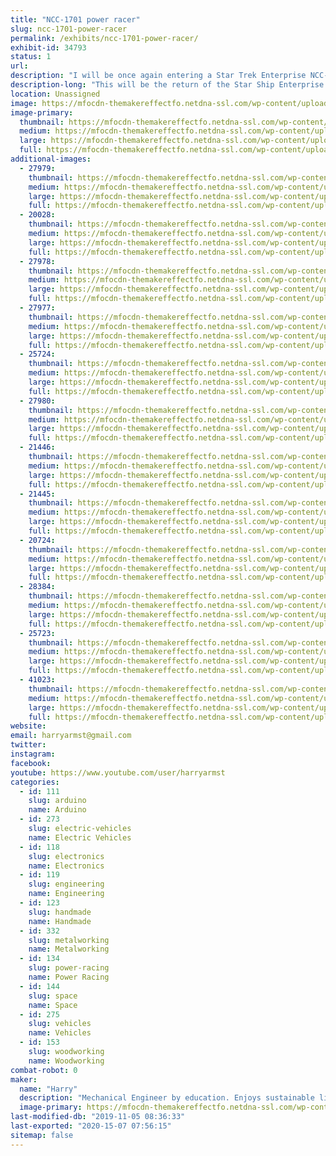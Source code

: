 ```yaml
---
title: "NCC-1701 power racer"
slug: ncc-1701-power-racer
permalink: /exhibits/ncc-1701-power-racer/
exhibit-id: 34793
status: 1
url: 
description: "I will be once again entering a Star Trek Enterprise NCC-1701 themed power racer."
description-long: "This will be the return of the Star Ship Enterprise to compete in this years Power Racing event. The Enterprise won the award for most moxie points at the 2017 Orlando Maker Faire as well as the most overall points for the weekend. For the 2018 Orlando Maker Faire it won the most moxie points and came in second for most overall points. One of the unique features is that the engines double as T-shirt cannons!"
location: Unassigned
image: https://mfocdn-themakereffectfo.netdna-ssl.com/wp-content/uploads/2019/11/IMG_20191103_100859528-1-1024x768.jpg
image-primary:
  thumbnail: https://mfocdn-themakereffectfo.netdna-ssl.com/wp-content/uploads/2019/11/IMG_20191103_100859528-1-150x150.jpg
  medium: https://mfocdn-themakereffectfo.netdna-ssl.com/wp-content/uploads/2019/11/IMG_20191103_100859528-1-300x225.jpg
  large: https://mfocdn-themakereffectfo.netdna-ssl.com/wp-content/uploads/2019/11/IMG_20191103_100859528-1-1024x768.jpg
  full: https://mfocdn-themakereffectfo.netdna-ssl.com/wp-content/uploads/2019/11/IMG_20191103_100859528-1.jpg
additional-images:
  - 27979:
    thumbnail: https://mfocdn-themakereffectfo.netdna-ssl.com/wp-content/uploads/2018/10/IMG_20181006_152544-150x150.jpg
    medium: https://mfocdn-themakereffectfo.netdna-ssl.com/wp-content/uploads/2018/10/IMG_20181006_152544-300x225.jpg
    large: https://mfocdn-themakereffectfo.netdna-ssl.com/wp-content/uploads/2018/10/IMG_20181006_152544-1024x768.jpg
    full: https://mfocdn-themakereffectfo.netdna-ssl.com/wp-content/uploads/2018/10/IMG_20181006_152544.jpg
  - 20028:
    thumbnail: https://mfocdn-themakereffectfo.netdna-ssl.com/wp-content/uploads/2017/08/IMG_20170726_192253-1-150x150.jpg
    medium: https://mfocdn-themakereffectfo.netdna-ssl.com/wp-content/uploads/2017/08/IMG_20170726_192253-1-300x225.jpg
    large: https://mfocdn-themakereffectfo.netdna-ssl.com/wp-content/uploads/2017/08/IMG_20170726_192253-1-1024x768.jpg
    full: https://mfocdn-themakereffectfo.netdna-ssl.com/wp-content/uploads/2017/08/IMG_20170726_192253-1.jpg
  - 27978:
    thumbnail: https://mfocdn-themakereffectfo.netdna-ssl.com/wp-content/uploads/2018/10/IMG_20181006_143335-150x150.jpg
    medium: https://mfocdn-themakereffectfo.netdna-ssl.com/wp-content/uploads/2018/10/IMG_20181006_143335-300x225.jpg
    large: https://mfocdn-themakereffectfo.netdna-ssl.com/wp-content/uploads/2018/10/IMG_20181006_143335-1024x768.jpg
    full: https://mfocdn-themakereffectfo.netdna-ssl.com/wp-content/uploads/2018/10/IMG_20181006_143335.jpg
  - 27977:
    thumbnail: https://mfocdn-themakereffectfo.netdna-ssl.com/wp-content/uploads/2018/10/IMG_20181006_212131-150x150.jpg
    medium: https://mfocdn-themakereffectfo.netdna-ssl.com/wp-content/uploads/2018/10/IMG_20181006_212131-300x225.jpg
    large: https://mfocdn-themakereffectfo.netdna-ssl.com/wp-content/uploads/2018/10/IMG_20181006_212131-1024x768.jpg
    full: https://mfocdn-themakereffectfo.netdna-ssl.com/wp-content/uploads/2018/10/IMG_20181006_212131.jpg
  - 25724:
    thumbnail: https://mfocdn-themakereffectfo.netdna-ssl.com/wp-content/uploads/2018/07/37314666454_cff63e07e6_k-150x150.jpg
    medium: https://mfocdn-themakereffectfo.netdna-ssl.com/wp-content/uploads/2018/07/37314666454_cff63e07e6_k-300x192.jpg
    large: https://mfocdn-themakereffectfo.netdna-ssl.com/wp-content/uploads/2018/07/37314666454_cff63e07e6_k-1024x655.jpg
    full: https://mfocdn-themakereffectfo.netdna-ssl.com/wp-content/uploads/2018/07/37314666454_cff63e07e6_k.jpg
  - 27980:
    thumbnail: https://mfocdn-themakereffectfo.netdna-ssl.com/wp-content/uploads/2018/10/IMG_20181006_152519-150x150.jpg
    medium: https://mfocdn-themakereffectfo.netdna-ssl.com/wp-content/uploads/2018/10/IMG_20181006_152519-300x225.jpg
    large: https://mfocdn-themakereffectfo.netdna-ssl.com/wp-content/uploads/2018/10/IMG_20181006_152519-1024x768.jpg
    full: https://mfocdn-themakereffectfo.netdna-ssl.com/wp-content/uploads/2018/10/IMG_20181006_152519.jpg
  - 21446:
    thumbnail: https://mfocdn-themakereffectfo.netdna-ssl.com/wp-content/uploads/2017/09/IMG_20170724_195809-150x150.jpg
    medium: https://mfocdn-themakereffectfo.netdna-ssl.com/wp-content/uploads/2017/09/IMG_20170724_195809-300x225.jpg
    large: https://mfocdn-themakereffectfo.netdna-ssl.com/wp-content/uploads/2017/09/IMG_20170724_195809-1024x768.jpg
    full: https://mfocdn-themakereffectfo.netdna-ssl.com/wp-content/uploads/2017/09/IMG_20170724_195809.jpg
  - 21445:
    thumbnail: https://mfocdn-themakereffectfo.netdna-ssl.com/wp-content/uploads/2017/09/IMG_20170904_182723-150x150.jpg
    medium: https://mfocdn-themakereffectfo.netdna-ssl.com/wp-content/uploads/2017/09/IMG_20170904_182723-300x225.jpg
    large: https://mfocdn-themakereffectfo.netdna-ssl.com/wp-content/uploads/2017/09/IMG_20170904_182723-1024x768.jpg
    full: https://mfocdn-themakereffectfo.netdna-ssl.com/wp-content/uploads/2017/09/IMG_20170904_182723.jpg
  - 20724:
    thumbnail: https://mfocdn-themakereffectfo.netdna-ssl.com/wp-content/uploads/2017/08/IMG_20170826_130930-150x150.jpg
    medium: https://mfocdn-themakereffectfo.netdna-ssl.com/wp-content/uploads/2017/08/IMG_20170826_130930-300x225.jpg
    large: https://mfocdn-themakereffectfo.netdna-ssl.com/wp-content/uploads/2017/08/IMG_20170826_130930-1024x768.jpg
    full: https://mfocdn-themakereffectfo.netdna-ssl.com/wp-content/uploads/2017/08/IMG_20170826_130930.jpg
  - 28384:
    thumbnail: https://mfocdn-themakereffectfo.netdna-ssl.com/wp-content/uploads/2018/10/Enterprise-control-panel2-150x150.jpg
    medium: https://mfocdn-themakereffectfo.netdna-ssl.com/wp-content/uploads/2018/10/Enterprise-control-panel2-300x225.jpg
    large: https://mfocdn-themakereffectfo.netdna-ssl.com/wp-content/uploads/2018/10/Enterprise-control-panel2-1024x768.jpg
    full: https://mfocdn-themakereffectfo.netdna-ssl.com/wp-content/uploads/2018/10/Enterprise-control-panel2.jpg
  - 25723:
    thumbnail: https://mfocdn-themakereffectfo.netdna-ssl.com/wp-content/uploads/2018/07/24171806338_8d800da229_k-150x150.jpg
    medium: https://mfocdn-themakereffectfo.netdna-ssl.com/wp-content/uploads/2018/07/24171806338_8d800da229_k-198x300.jpg
    large: https://mfocdn-themakereffectfo.netdna-ssl.com/wp-content/uploads/2018/07/24171806338_8d800da229_k-677x1024.jpg
    full: https://mfocdn-themakereffectfo.netdna-ssl.com/wp-content/uploads/2018/07/24171806338_8d800da229_k.jpg
  - 41023:
    thumbnail: https://mfocdn-themakereffectfo.netdna-ssl.com/wp-content/uploads/2019/11/IMG_20191103_100859528-150x150.jpg
    medium: https://mfocdn-themakereffectfo.netdna-ssl.com/wp-content/uploads/2019/11/IMG_20191103_100859528-300x225.jpg
    large: https://mfocdn-themakereffectfo.netdna-ssl.com/wp-content/uploads/2019/11/IMG_20191103_100859528-1024x768.jpg
    full: https://mfocdn-themakereffectfo.netdna-ssl.com/wp-content/uploads/2019/11/IMG_20191103_100859528.jpg
website: 
email: harryarmst@gmail.com
twitter: 
instagram: 
facebook: 
youtube: https://www.youtube.com/user/harryarmst
categories:
  - id: 111
    slug: arduino
    name: Arduino
  - id: 273
    slug: electric-vehicles
    name: Electric Vehicles
  - id: 118
    slug: electronics
    name: Electronics
  - id: 119
    slug: engineering
    name: Engineering
  - id: 123
    slug: handmade
    name: Handmade
  - id: 332
    slug: metalworking
    name: Metalworking
  - id: 134
    slug: power-racing
    name: Power Racing
  - id: 144
    slug: space
    name: Space
  - id: 275
    slug: vehicles
    name: Vehicles
  - id: 153
    slug: woodworking
    name: Woodworking
combat-robot: 0
maker:
  name: "Harry"
  description: "Mechanical Engineer by education. Enjoys sustainable living projects. Currently have made or installed at my house: Roof mounted solar PV system; Three, 2 axis solar tracking arrays with 9 panels each; Solar hot water system; Solar home heating systems; Solar ovens; Aquaponics system with Tilapia; Chickens; Biodiesel production; normal gardening using dirt; and a 3000 gallon rainwater collection system. Also enjoy hacking things with Arduino. Member of the MakerFX Makerspace which is part of The Maker Effect Foundation, the group that puts on MakerFaire Orlando!"
  image-primary: https://mfocdn-themakereffectfo.netdna-ssl.com/wp-content/uploads/2018/07/24171806338_8d800da229_k-1-198x300.jpg
last-modified-db: "2019-11-05 08:36:33"
last-exported: "2020-15-07 07:56:15"
sitemap: false
---
```


